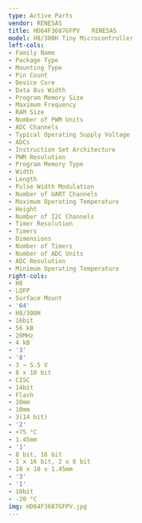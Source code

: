 ```yaml
---
type: Active Parts
vendor: RENESAS
title: HD64F3687GFPV　　RENESAS
model: H8/300H Tiny Microcontroller
left-cols:
- Family Name
- Package Type
- Mounting Type
- Pin Count
- Device Core
- Data Bus Width
- Program Memory Size
- Maximum Frequency
- RAM Size
- Number of PWM Units
- ADC Channels
- Typical Operating Supply Voltage
- ADCs
- Instruction Set Architecture
- PWM Resolution
- Program Memory Type
- Width
- Length
- Pulse Width Modulation
- Number of UART Channels
- Maximum Operating Temperature
- Height
- Number of I2C Channels
- Timer Resolution
- Timers
- Dimensions
- Number of Timers
- Number of ADC Units
- ADC Resolution
- Minimum Operating Temperature
right-cols:
- H8
- LQFP
- Surface Mount
- '64'
- H8/300H
- 16bit
- 56 kB
- 20MHz
- 4 kB
- '3'
- '8'
- 3 → 5.5 V
- 8 x 10 bit
- CISC
- 14bit
- Flash
- 10mm
- 10mm
- 3(14 bit)
- '2'
- +75 °C
- 1.45mm
- '1'
- 8 bit, 16 bit
- 1 x 16 bit, 2 x 8 bit
- 10 x 10 x 1.45mm
- '3'
- '1'
- 10bit
- -20 °C
img: HD64F3687GFPV.jpg
---
```

